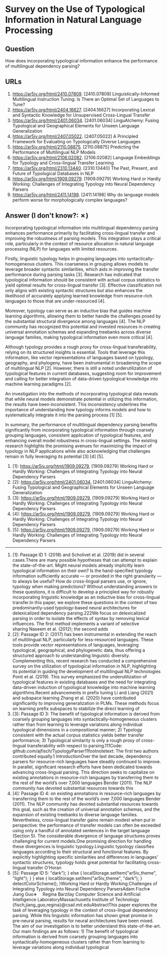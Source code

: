 # Survey on the Use of Typological Information in Natural Language Processing

## Question

How does incorporating typological information enhance the performance of multilingual dependency parsing?

## URLs

1. https://ar5iv.org/html/2410.07809. [2410.07809] Linguistically-Informed Multilingual Instruction Tuning: Is There an Optimal Set of Languages to Tune?
2. https://ar5iv.org/html/2404.16627. [2404.16627] Incorporating Lexical and Syntactic Knowledge for Unsupervised Cross-Lingual Transfer
3. https://ar5iv.org/html/2401.06034. [2401.06034] LinguAlchemy: Fusing Typological and Geographical Elements for Unseen Language Generalization
4. https://ar5iv.org/html/2407.05022. [2407.05022] A Principled Framework for Evaluating on Typologically Diverse Languages
5. https://ar5iv.org/html/2110.08875. [2110.08875] Predicting the Performance of Multilingual NLP Models
6. https://ar5iv.org/html/2106.02082. [2106.02082] Language Embeddings for Typology and Cross-lingual Transfer Learning
7. https://ar5iv.org/html/2310.13440. [2310.13440] The Past, Present, and Future of Typological Databases in NLP
8. https://ar5iv.org/html/1909.09279. [1909.09279] Working Hard or Hardly Working: Challenges of Integrating Typology into Neural Dependency Parsers
9. https://ar5iv.org/html/2411.14198. [2411.14198] Why do language models perform worse for morphologically complex languages?

## Answer (I don't know?: ✗)

Incorporating typological information into multilingual dependency parsing enhances performance primarily by facilitating cross-lingual transfer and improving the robustness of parsing models. This integration plays a critical role, particularly in the context of resource allocation in natural language processing (NLP) for languages with limited resources.

Firstly, linguistic typology helps in grouping languages into syntactically-homogeneous clusters. This coarseness in grouping allows models to leverage broader syntactic similarities, which aids in improving the transfer performance during parsing tasks [3]. Research has indicated that typological information should be consistent with actual corpus statistics to yield optimal results for cross-lingual transfer [3]. Effective classification not only aligns with existing syntactic structures but also enhances the likelihood of accurately applying learned knowledge from resource-rich languages to those that are under-resourced [4].

Moreover, typology can serve as an inductive bias that guides machine learning algorithms, allowing them to better handle the challenges posed by the substantial structural divergence among languages [4]. The NLP community has recognized this potential and invested resources in creating universal annotation schemas and expanding treebanks across diverse language families, making typological information even more critical [4]. 

Although typology provides a rough proxy for cross-lingual transferability, relying on its structured insights is essential. Tools that leverage this information, like vector representations of languages based on typology, geography, and phylogeny, have been instrumental in broadening the scope of multilingual NLP [2]. However, there is still a noted underutilization of typological features in current databases, suggesting room for improvement and calling for better integration of data-driven typological knowledge into machine learning paradigms [2].

An investigation into the methods of incorporating typological data reveals that while neural models demonstrate potential in utilizing this information, the results have been inconsistent. This inconsistency underlines the importance of understanding how typology informs models and how to systematically integrate it into the parsing process [1] [5]. 

In summary, the performance of multilingual dependency parsing benefits significantly from incorporating typological information through coarsely grouping languages, consistent application of typological features, and enhancing overall model robustness in cross-lingual settings. The existing research highlights the promising avenues for maximizing the impact of typology in NLP applications while also acknowledging that challenges remain in fully leveraging its potential [3] [4] [5].

1. [1]:  https://ar5iv.org/html/1909.09279, [1909.09279] Working Hard or Hardly Working: Challenges of Integrating Typology into Neural Dependency Parsers
2. [2]:  https://ar5iv.org/html/2401.06034, [2401.06034] LinguAlchemy: Fusing Typological and Geographical Elements for Unseen Language Generalization
3. [3]:  https://ar5iv.org/html/1909.09279, [1909.09279] Working Hard or Hardly Working: Challenges of Integrating Typology into Neural Dependency Parsers
4. [4]:  https://ar5iv.org/html/1909.09279, [1909.09279] Working Hard or Hardly Working: Challenges of Integrating Typology into Neural Dependency Parsers
5. [5]:  https://ar5iv.org/html/1909.09279, [1909.09279] Working Hard or Hardly Working: Challenges of Integrating Typology into Neural Dependency Parsers
---
1. [1]:  Passage ID 1: (2018) and Scholivet et al. (2019) did in several cases.There are many possible hypotheses that can attempt to explain the state-of-the-art. Might neural models already implicitly learn typological information on their own? Is the hand-specified typology information sufficiently accurate — or provided in the right granularity — to always be useful? How do cross-lingual parsers use, or ignore, typology when making predictions? Without understanding answers to these questions, it is difficult to develop a principled way for robustly incorporating linguistic knowledge as an inductive bias for cross-lingual transfer.In this paper, we explore these questions in the context of two predominantly-used typology-based neural architectures for delexicalized dependency parsing.222We focus on delexicalized parsing in order to isolate the effects of syntax by removing lexical influences. The first method implements a variant of selective sharing Naseem et al. (2012); the second adds
2. [2]:  Passage ID 2: (2017) has been instrumental in extending the reach of multilingual NLP, particularly for less-resourced languages. These tools provide vector representations of languages, leveraging typological, geographical, and phylogenetic data, thus offering a structured approach to understanding linguistic diversity. Complementing this, recent research has conducted a comprehensive survey on the utilization of typological information in NLP, highlighting its potential in guiding the development of multilingual NLP technologies Ponti et al. (2019). This survey emphasized the underutilization of typological features in existing databases and the need for integrating data-driven induction of typological knowledge into machine learning algorithms.Recent advancements in prefix tuning Li and Liang (2021) and subspace learning Zhang et al. (2020) have contributed significantly to improving generalization in PLMs. These methods focus on learning prefix subspaces to stabilize the direct learning of
3. [3]:  Passage ID 3: The benefit of typological information is derived from coarsely grouping languages into syntactically-homogeneous clusters rather than from learning to leverage variations along individual typological dimensions in a compositional manner; 2) Typology consistent with the actual corpus statistics yields better transfer performance; 3) Typological similarity is only a rough proxy of cross-lingual transferability with respect to parsing.111Code: github.com/ajfisch/TypologyParser11footnotetext: The first two authors contributed equally.1 IntroductionOver the last decade, dependency parsers for resource-rich languages have steadily continued to improve. In parallel, significant research efforts have been dedicated towards advancing cross-lingual parsing. This direction seeks to capitalize on existing annotations in resource-rich languages by transferring them to the rest of the world’s over 7,000 languages Bender (2011). The NLP community has devoted substantial resources towards this
4. [4]:  Passage ID 4: on existing annotations in resource-rich languages by transferring them to the rest of the world’s over 7,000 languages Bender (2011). The NLP community has devoted substantial resources towards this goal, such as the creation of universal annotation schemas, and the expansion of existing treebanks to diverse language families. Nevertheless, cross-lingual transfer gains remain modest when put in perspective: the performance of transfer models can often be exceeded using only a handful of annotated sentences in the target language (Section 5). The considerable divergence of language structures proves challenging for current models.One promising direction for handling these divergences is linguistic typology.Linguistic typology classifies languages according to their structural and functional features. By explicitly highlighting specific similarities and differences in languages’ syntactic structures, typology holds great potential for facilitating cross-lingual transfer O’Horan
5. [5]:  Passage ID 5: "dark"); } else { localStorage.setItem("ar5iv_theme", "light"); } } else { localStorage.setItem("ar5iv_theme", "dark"); } detectColorScheme(); }Working Hard or Hardly Working:Challenges of Integrating Typology into Neural Dependency ParsersAdam Fisch∗  Jiang Guo∗  Regina Barzilay Computer Science and Artificial Intelligence LaboratoryMassachusetts Institute of Technology {fisch,jiang_guo,regina}@csail.mit.eduAbstractThis paper explores the task of leveraging typology in the context of cross-lingual dependency parsing. While this linguistic information has shown great promise in pre-neural parsing, results for neural architectures have been mixed. The aim of our investigation is to better understand this state-of-the-art. Our main findings are as follows: 1) The benefit of typological information is derived from coarsely grouping languages into syntactically-homogeneous clusters rather than from learning to leverage variations along individual typological